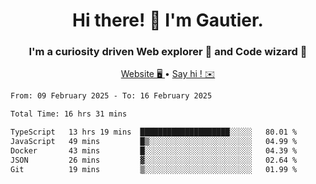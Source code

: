<h1 align="center">Hi there! 👋 I'm Gautier.</h1>
<h3 align="center">I'm a curiosity driven Web explorer 🚀 and Code wizard 🧙</h3>

<p align="center">
  <a href="https://xisabla.github.io/">Website 🖥️ </a> •
  <a href="mailto:xisabla.dev@gmail.com">Say hi ! ✉️</a>
</p>

<!--START_SECTION:waka-->

```txt
From: 09 February 2025 - To: 16 February 2025

Total Time: 16 hrs 31 mins

TypeScript   13 hrs 19 mins  ████████████████████░░░░░   80.01 %
JavaScript   49 mins         █▒░░░░░░░░░░░░░░░░░░░░░░░   04.99 %
Docker       43 mins         █░░░░░░░░░░░░░░░░░░░░░░░░   04.39 %
JSON         26 mins         ▓░░░░░░░░░░░░░░░░░░░░░░░░   02.64 %
Git          19 mins         ▒░░░░░░░░░░░░░░░░░░░░░░░░   01.99 %
```

<!--END_SECTION:waka-->
